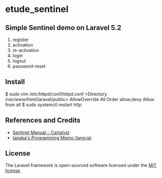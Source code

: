 # etude_sentinel

## Simple Sentinel demo on Laravel 5.2

1. register
2. activation
3. re-activation
4. login
5. logout
6. password-reset

## Install
 $ sudo vim /etc/httpd/conf/httpd.conf
 <Directory /var/www/html/laravel/public>
     AllowOverride All
     Order allow,deny
     Allow from all
 </Directory>
 $ sudo systemctl restart http

## References and Credits
* [Sentinel Manual :: Cartalyst](https://cartalyst.com/manual/sentinel/2.0)
* [tanaka's Programming Memo (lang:ja)](http://am1tanaka.hatenablog.com/entry/2016/06/29/003308)

## License

The Laravel framework is open-sourced software licensed under the [MIT license](http://opensource.org/licenses/MIT).
